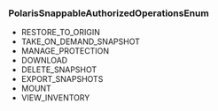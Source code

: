 ### PolarisSnappableAuthorizedOperationsEnum
- RESTORE_TO_ORIGIN
- TAKE_ON_DEMAND_SNAPSHOT
- MANAGE_PROTECTION
- DOWNLOAD
- DELETE_SNAPSHOT
- EXPORT_SNAPSHOTS
- MOUNT
- VIEW_INVENTORY
